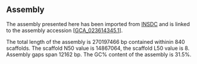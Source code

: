 **Assembly**
--------

The assembly presented here has been imported from [INSDC](http://www.insdc.org) and is linked to the assembly accession [[GCA\_023614345.1](http://www.ebi.ac.uk/ena/data/view/GCA_023614345.1)].

The total length of the assembly is 270197466 bp contained withinin 840 scaffolds.
The scaffold N50 value is 14867064, the scaffold L50 value is 8.
Assembly gaps span 12162 bp. The GC% content of the assembly is 31.5%.
